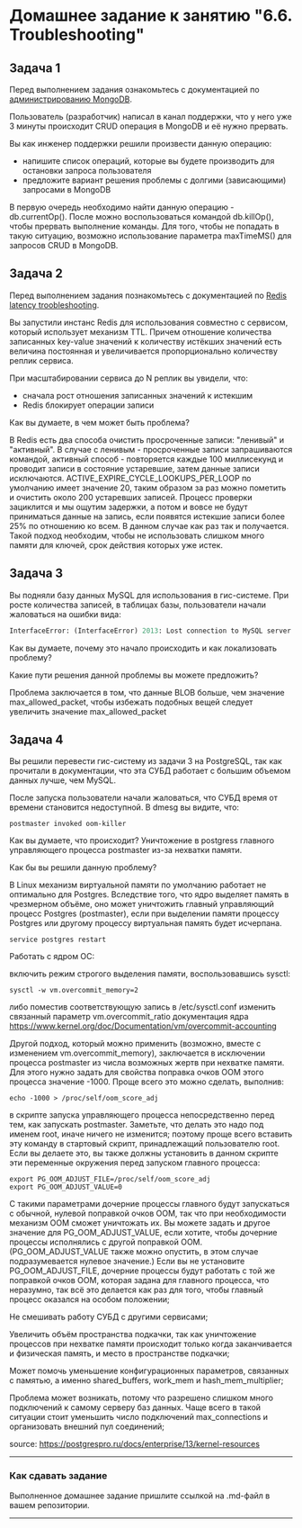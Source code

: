 # Домашнее задание к занятию "6.6. Troubleshooting"

## Задача 1

Перед выполнением задания ознакомьтесь с документацией по [администрированию MongoDB](https://docs.mongodb.com/manual/administration/).

Пользователь (разработчик) написал в канал поддержки, что у него уже 3 минуты происходит CRUD операция в MongoDB и её 
нужно прервать. 

Вы как инженер поддержки решили произвести данную операцию:
- напишите список операций, которые вы будете производить для остановки запроса пользователя
- предложите вариант решения проблемы с долгими (зависающими) запросами в MongoDB

В первую очередь необходимо найти данную операцию - db.currentOp(). После можно воспользоваться командой db.killOp(), чтобы прервать выполнение команды. Для того, чтобы не попадать в такую ситуацию, возможно использование параметра maxTimeMS() для запросов CRUD в MongoDB.

## Задача 2

Перед выполнением задания познакомьтесь с документацией по [Redis latency troobleshooting](https://redis.io/topics/latency).

Вы запустили инстанс Redis для использования совместно с сервисом, который использует механизм TTL. 
Причем отношение количества записанных key-value значений к количеству истёкших значений есть величина постоянная и
увеличивается пропорционально количеству реплик сервиса. 

При масштабировании сервиса до N реплик вы увидели, что:
- сначала рост отношения записанных значений к истекшим
- Redis блокирует операции записи

Как вы думаете, в чем может быть проблема?

В Redis есть два способа очистить просроченные записи: "ленивый" и "активный". В случае с ленивым - просроченные записи запрашиваются командой, активный способ - повторяется каждые 100 миллисекунд и проводит записи в состояние устаревшие, затем данные записи исключаются. ACTIVE_EXPIRE_CYCLE_LOOKUPS_PER_LOOP по умолчанию имеет значение 20, таким образом за раз можно пометить и очистить около 200 устаревших записей. Процесс проверки зациклится и мы ощутим задержки, а потом и вовсе не будут приниматься данные на запись, если появятся истекшие записи более 25% по отношению ко всем. В данном случае как раз так и получается. Такой подход необходим, чтобы не использовать слишком много памяти для ключей, срок действия которых уже истек.

## Задача 3

Вы подняли базу данных MySQL для использования в гис-системе. При росте количества записей, в таблицах базы,
пользователи начали жаловаться на ошибки вида:
```python
InterfaceError: (InterfaceError) 2013: Lost connection to MySQL server during query u'SELECT..... '
```

Как вы думаете, почему это начало происходить и как локализовать проблему?

Какие пути решения данной проблемы вы можете предложить?

Проблема заключается в том, что данные BLOB больше, чем значение max_allowed_packet, чтобы избежать подобных вещей следует увеличить значение max_allowed_packet

## Задача 4

Вы решили перевести гис-систему из задачи 3 на PostgreSQL, так как прочитали в документации, что эта СУБД работает с 
большим объемом данных лучше, чем MySQL.

После запуска пользователи начали жаловаться, что СУБД время от времени становится недоступной. В dmesg вы видите, что:

`postmaster invoked oom-killer`

Как вы думаете, что происходит?
Уничтожение в postgress главного управляющего процесса postmaster из-за нехватки памяти.

Как бы вы решили данную проблему?

В Linux механизм виртуальной памяти по умолчанию работает не оптимально для Postgres. Вследствие того, что ядро выделяет память в чрезмерном объёме, оно может уничтожить главный управляющий процесс Postgres (postmaster), если при выделении памяти процессу Postgres или другому процессу виртуальная память будет исчерпана.
```
service postgres restart
```
Работать с ядром ОС:

включить режим строгого выделения памяти, воспользовавшись sysctl:
```
sysctl -w vm.overcommit_memory=2
```
либо поместив соответствующую запись в /etc/sysctl.conf
изменить связанный параметр vm.overcommit_ratio
документация ядра https://www.kernel.org/doc/Documentation/vm/overcommit-accounting

Другой подход, который можно применить (возможно, вместе с изменением vm.overcommit_memory), заключается в исключении процесса postmaster из числа возможных жертв при нехватке памяти. Для этого нужно задать для свойства поправка очков OOM этого процесса значение -1000. Проще всего это можно сделать, выполнив:
```
echo -1000 > /proc/self/oom_score_adj
```
в скрипте запуска управляющего процесса непосредственно перед тем, как запускать postmaster. Заметьте, что делать это надо под именем root, иначе ничего не изменится; поэтому проще всего вставить эту команду в стартовый скрипт, принадлежащий пользователю root. Если вы делаете это, вы также должны установить в данном скрипте эти переменные окружения перед запуском главного процесса:
```
export PG_OOM_ADJUST_FILE=/proc/self/oom_score_adj
export PG_OOM_ADJUST_VALUE=0
```
С такими параметрами дочерние процессы главного будут запускаться с обычной, нулевой поправкой очков OOM, так что при необходимости механизм OOM сможет уничтожать их. Вы можете задать и другое значение для PG_OOM_ADJUST_VALUE, если хотите, чтобы дочерние процессы исполнялись с другой поправкой OOM. (PG_OOM_ADJUST_VALUE также можно опустить, в этом случае подразумевается нулевое значение.) Если вы не установите PG_OOM_ADJUST_FILE, дочерние процессы будут работать с той же поправкой очков OOM, которая задана для главного процесса, что неразумно, так всё это делается как раз для того, чтобы главный процесс оказался на особом положении;

Не смешивать работу СУБД с другими сервисами;

Увеличить объём пространства подкачки, так как уничтожение процессов при нехватке памяти происходит только когда заканчивается и физическая память, и место в пространстве подкачки;

Может помочь уменьшение конфигурационных параметров, связанных с памятью, а именно shared_buffers, work_mem и hash_mem_multiplier;

Проблема может возникать, потому что разрешено слишком много подключений к самому серверу баз данных. Чаще всего в такой ситуации стоит уменьшить число подключений max_connections и организовать внешний пул соединений;

source:
https://postgrespro.ru/docs/enterprise/13/kernel-resources

---

### Как cдавать задание

Выполненное домашнее задание пришлите ссылкой на .md-файл в вашем репозитории.

---
